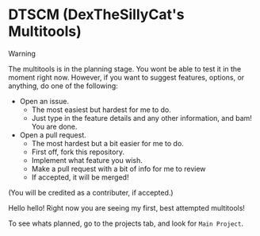 # DTSCM (DexTheSillyCat's Multitools)

> [!WARNING]
> The multitools is in the planning stage. You wont be able to test it in the moment right now.
> However, if you want to suggest features, options, or anything, do one of the following:
> - Open an issue.
>    - The most easiest but hardest for me to do.
>    - Just type in the feature details and any other information, and bam! You are done.
> - Open a pull request.
>    - The most hardest but a bit easier for me to do.
>    - First off, fork this repository.
>    - Implement what feature you wish.
>    - Make a pull request with a bit of info for me to review
>    - If accepted, it will be merged!
>
> (You will be credited as a contributer, if accepted.)

Hello hello! Right now you are seeing my first, best attempted multitools!

To see whats planned, go to the projects tab, and look for `Main Project`.
